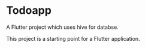 # Todoapp

A Flutter project which uses hive for databse.

This project is a starting point for a Flutter application.

